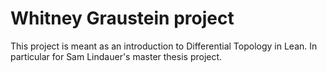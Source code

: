 # Whitney Graustein project

This project is meant as an introduction to Differential Topology in Lean. In particular for Sam Lindauer's master thesis project.